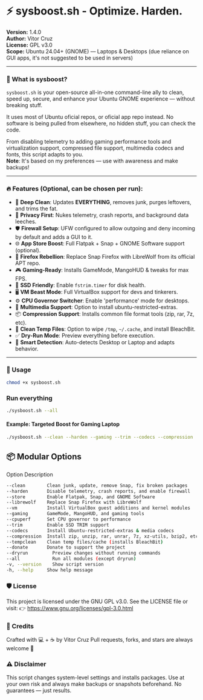 # ⚡ sysboost.sh - Optimize. Harden.

**Version:** 1.4.0  
**Author:** Vitor Cruz  
**License:** GPL v3.0  
**Scope:** Ubuntu 24.04+ (GNOME) — Laptops & Desktops (due reliance on GUI apps, it's not suggested to be used in servers)

---

### 🧰 What is sysboost?

`sysboost.sh` is your open-source all-in-one command-line ally to clean, speed up, secure, and enhance your Ubuntu GNOME experience — without breaking stuff.

It uses most of Ubuntu oficial repos, or oficial app repo instead. No software is being pulled from elsewhere, no hidden stuff, you can check the code.

From disabling telemetry to adding gaming performance tools and virtualization support, compressed file support, multimedia codecs and fonts, this script adapts to you.  
**Note**: It's based on my preferences — use with awareness and make backups!

---

### 🔥 Features (Optional, can be chosen per run):

- 🧼 **Deep Clean**: Updates **EVERYTHING**, removes junk, purges leftovers, and trims the fat.  
- 🔐 **Privacy First**: Nukes telemetry, crash reports, and background data leeches.  
- 🛡️ **Firewall Setup**: UFW configured to allow outgoing and deny incoming by default and adds a GUI to it.  
- 🌐 **App Store Boost**: Full Flatpak + Snap + GNOME Software support (optional).  
- 🦊 **Firefox Rebellion**: Replace Snap Firefox with LibreWolf from its official APT repo.  
- 🎮 **Gaming-Ready**: Installs GameMode, MangoHUD & tweaks for max FPS.  
- 💾 **SSD Friendly**: Enable `fstrim.timer` for disk health.  
- 🖥️ **VM Beast Mode**: Full VirtualBox support for devs and tinkerers.  
- ⚙️ **CPU Governor Switcher**: Enable 'performance' mode for desktops.  
- 🎵 **Multimedia Support**: Option to install ubuntu-restricted-extras.  
- 📦 **Compression Support**: Installs common file format tools (zip, rar, 7z, etc).  
- 🧹 **Clean Temp Files**: Option to wipe `/tmp`, `~/.cache`, and install BleachBit.  
- ✅ **Dry-Run Mode**: Preview everything before execution.  
- 🧠 **Smart Detection**: Auto-detects Desktop or Laptop and adapts behavior.

---

### 🧪 Usage
```bash
chmod +x sysboost.sh
```

### Run everything
```bash
./sysboost.sh --all
```

#### Example: Targeted Boost for Gaming Laptop
```bash
./sysboost.sh --clean --harden --gaming --trim --codecs --compression
```

## 📦 Modular Options
Option	Description
```bash
--clean        Clean junk, update, remove Snap, fix broken packages
--harden       Disable telemetry, crash reports, and enable firewall
--store        Enable Flatpak, Snap, and GNOME Software
--librewolf    Replace Snap Firefox with LibreWolf
--vm           Install VirtualBox guest additions and kernel modules
--gaming       GameMode, MangoHUD, and gaming tools
--cpuperf      Set CPU governor to performance
--trim         Enable SSD TRIM support
--codecs       Install Ubuntu-restricted-extras & media codecs
--compression  Install zip, unzip, rar, unrar, 7z, xz-utils, bzip2, etc.
--tempclean	   Clean temp files/cache (installs BleachBit)
--donate       Donate to support the project
--dryrun	     Preview changes without running commands
--all	         Run all modules (except dryrun)
-v, --version	 Show script version
-h, --help	   Show help message
```


### 🛡️ License
This project is licensed under the GNU GPL v3.0.
See the LICENSE file or visit:
👉 https://www.gnu.org/licenses/gpl-3.0.html

### 👤 Credits
Crafted with 💻 + ☕ by Vitor Cruz
Pull requests, forks, and stars are always welcome 🌟

### ⚠️ Disclaimer
This script changes system-level settings and installs packages.
Use at your own risk and always make backups or snapshots beforehand.
No guarantees — just results.


